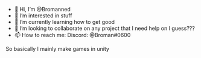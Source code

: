 - 👋 Hi, I’m @Bromanned
- 👀 I’m interested in stuff
- 🌱 I’m currently learning how to get good
- 💞️ I’m looking to collaborate on any project that I need help on I guess???
- 📫 How to reach me: Discord: @Broman#0600

So basically I mainly make games in unity

<!---
Bromanned/Bromanned is a ✨ special ✨ repository because its `README.md` (this file) appears on your GitHub profile.
You can click the Preview link to take a look at your changes.
--->
